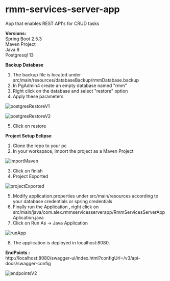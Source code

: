 # rmm-services-server-app
App that enables REST API's for CRUD tasks

<b>Versions:</b></br>
Spring Boot 2.5.3 </br>
Maven Project </br>
Java 8 </br>
Postgresql 13 </br>

<b>Backup Database</b> </br>

1) The backup file is located under src/main/resources/databaseBackup/rmmDatabase.backup </br>
2) In PgAdmin4 create an empty database named "rmm" </br>
3) Right click on the database and select "restore" option </br>
4) Apply these parameters </br>

![postgresRestoreV1](https://user-images.githubusercontent.com/20358517/129460002-8339803f-869a-45ca-84b7-b446296839ce.JPG)

![postgresRestoreV2](https://user-images.githubusercontent.com/20358517/129460005-fe33e8d7-127b-4526-81ba-c472bbd6e66b.JPG)

5) Click on restore </br>

<b>Project Setup Eclipse</b> </br>
1) Clone the repo to your pc </br>
2) In your workspace, import the project as a Maven Project </br>

![importMaven](https://user-images.githubusercontent.com/20358517/129460176-db1d1fa8-5cd4-48b7-bfa2-39b442634fff.jpg)

3) Click on finish </br>
4) Project Exported </br>

![projectExported](https://user-images.githubusercontent.com/20358517/129460408-e4cee40c-9419-472f-b9a9-a4f4c417d346.JPG)

5) Modify application.properties under src/main/resources according to your database credentials or spring credentials </br>
6) Finally run the Application , right click on src/main/java/com.alex.rmmservicesserverapp/RmmServicesServerAppAplication.java </br>
7) Click on Run As -> Java Application </br>

![runApp](https://user-images.githubusercontent.com/20358517/129460523-bdb65307-61ad-4993-a0be-5d0184f6b019.jpg)

8) The application is deployed in localhost:8080. </br>

<b>EndPoints :</b> </br>
http://localhost:8080/swagger-ui/index.html?configUrl=/v3/api-docs/swagger-config

![endpointsV2](https://user-images.githubusercontent.com/20358517/129461767-47ca6b87-bbd9-4bf1-b3d6-002f040327a6.JPG)

